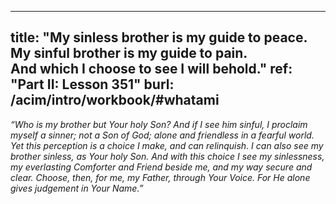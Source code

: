 ---
title: "My sinless brother is my guide to peace.<br/>My sinful brother is my guide to pain.<br/>And which I choose to see I will behold."
ref: "Part II: Lesson 351"
burl: /acim/intro/workbook/#whatami
--

*“Who is my brother but Your holy Son? And if I see him sinful, I
proclaim myself a sinner; not a Son of God; alone and friendless in a
fearful world. Yet this perception is a choice I make, and can
relinquish. I can also see my brother sinless, as Your holy Son. And with
this choice I see my sinlessness, my everlasting Comforter and Friend
beside me, and my way secure and clear. Choose, then, for me, my Father,
through Your Voice. For He alone gives judgement in Your Name.”*

